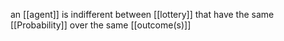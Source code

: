 an [[agent]] is indifferent between [[lottery]] that have the same [[Probability]] over the same [[outcome(s)]]
